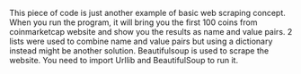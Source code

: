 This piece of code is just another example of basic web scraping concept. When you run the program, it will bring you the first 100 coins from coinmarketcap website and show you the results as name and value pairs. 2 lists were used to combine name and value pairs but using a dictionary instead might be another solution. Beautifulsoup is used to scrape the website. You need to import Urllib and BeautifulSoup to run it.

